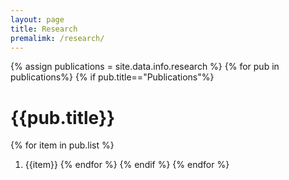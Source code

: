 ```yaml
---
layout: page
title: Research
premalimk: /research/
---
```

{% assign publications = site.data.info.research %}
{% for pub in publications%}
{% if pub.title=="Publications"%}
# {{pub.title}}
{% for item in pub.list %}
1. {{item}}
{% endfor %}
{% endif %}
{% endfor %}